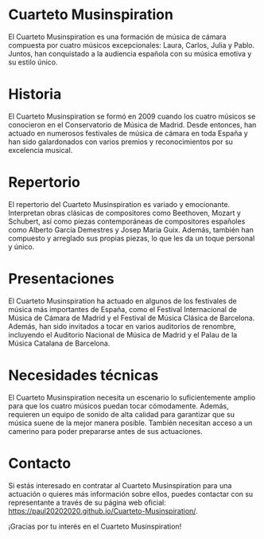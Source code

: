 # Cuarteto Musinspiration
El Cuarteto Musinspiration es una formación de música de cámara compuesta por cuatro músicos excepcionales: Laura, Carlos, Julia y Pablo. Juntos, han conquistado a la audiencia española con su música emotiva y su estilo único.

# Historia
El Cuarteto Musinspiration se formó en 2009 cuando los cuatro músicos se conocieron en el Conservatorio de Música de Madrid. Desde entonces, han actuado en numerosos festivales de música de cámara en toda España y han sido galardonados con varios premios y reconocimientos por su excelencia musical.

# Repertorio
El repertorio del Cuarteto Musinspiration es variado y emocionante. Interpretan obras clásicas de compositores como Beethoven, Mozart y Schubert, así como piezas contemporáneas de compositores españoles como Alberto García Demestres y Josep Maria Guix. Además, también han compuesto y arreglado sus propias piezas, lo que les da un toque personal y único.

# Presentaciones
El Cuarteto Musinspiration ha actuado en algunos de los festivales de música más importantes de España, como el Festival Internacional de Música de Cámara de Madrid y el Festival de Música Clásica de Barcelona. Además, han sido invitados a tocar en varios auditorios de renombre, incluyendo el Auditorio Nacional de Música de Madrid y el Palau de la Música Catalana de Barcelona.

# Necesidades técnicas
El Cuarteto Musinspiration necesita un escenario lo suficientemente amplio para que los cuatro músicos puedan tocar cómodamente. Además, requieren un equipo de sonido de alta calidad para garantizar que su música suene de la mejor manera posible. También necesitan acceso a un camerino para poder prepararse antes de sus actuaciones.

# Contacto
Si estás interesado en contratar al Cuarteto Musinspiration para una actuación o quieres más información sobre ellos, puedes contactar con su representante a través de su página web oficial: https://paul20202020.github.io/Cuarteto-Musinspiration/.

¡Gracias por tu interés en el Cuarteto Musinspiration!
